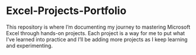 # Excel-Projects-Portfolio
This repository is where I’m documenting my journey to mastering Microsoft Excel through hands-on projects. Each project is a way for me to put what I’ve learned into practice and I’ll be adding more projects as I keep learning and experimenting.
